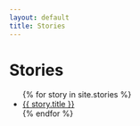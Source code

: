 ```yaml
---
layout: default
title: Stories
---
```


<h1>Stories</h1>
<ul>
{% for story in site.stories %}
  <li><a href="{{ story.url }}">{{ story.title }}</a></li>
{% endfor %}
</ul>

